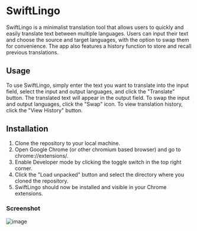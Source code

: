# SwiftLingo

SwiftLingo is a minimalist translation tool that allows users to quickly and easily translate text between multiple languages. Users can input their text and choose the source and target languages, with the option to swap them for convenience. The app also features a history function to store and recall previous translations. 

## Usage
To use SwiftLingo, simply enter the text you want to translate into the input field, select the input and output languages, and click the "Translate" button. The translated text will appear in the output field. To swap the input and output languages, click the "Swap" icon. To view translation history, click the "View History" button.

## Installation
1. Clone the repository to your local machine.
2. Open Google Chrome (or other chromium based browser) and go to chrome://extensions/.
3. Enable Developer mode by clicking the toggle switch in the top right corner.
4. Click the "Load unpacked" button and select the directory where you cloned the repository.
5. SwiftLingo should now be installed and visible in your Chrome extensions.

### Screenshot
![image](https://user-images.githubusercontent.com/76870578/231764705-a0f5daa4-773d-41de-8e70-4f9f5e720dc8.png)
